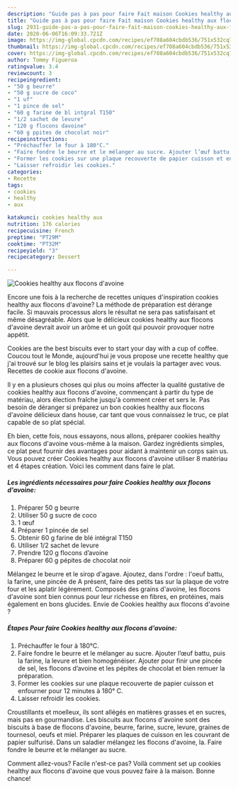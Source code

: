 ```yaml
---
description: "Guide pas à pas pour faire Fait maison Cookies healthy aux flocons d&amp;#39;avoine"
title: "Guide pas à pas pour faire Fait maison Cookies healthy aux flocons d&amp;#39;avoine"
slug: 2931-guide-pas-a-pas-pour-faire-fait-maison-cookies-healthy-aux-flocons-d-and-39-avoine
date: 2020-06-06T16:09:33.721Z
image: https://img-global.cpcdn.com/recipes/ef708a604cbdb536/751x532cq70/cookies-healthy-aux-flocons-davoine-photo-principale-de-la-recette.jpg
thumbnail: https://img-global.cpcdn.com/recipes/ef708a604cbdb536/751x532cq70/cookies-healthy-aux-flocons-davoine-photo-principale-de-la-recette.jpg
cover: https://img-global.cpcdn.com/recipes/ef708a604cbdb536/751x532cq70/cookies-healthy-aux-flocons-davoine-photo-principale-de-la-recette.jpg
author: Tommy Figueroa
ratingvalue: 3.4
reviewcount: 3
recipeingredient:
- "50 g beurre"
- "50 g sucre de coco"
- "1 uf"
- "1 pince de sel"
- "60 g farine de bl intgral T150"
- "1/2 sachet de levure"
- "120 g flocons davoine"
- "60 g ppites de chocolat noir"
recipeinstructions:
- "Préchauffer le four à 180°C."
- "Faire fondre le beurre et le mélanger au sucre. Ajouter l’œuf battu, puis la farine, la levure et bien homogénéiser. Ajouter pour finir une pincée de sel, les flocons d’avoine et les pépites de chocolat et bien remuer la préparation."
- "Former les cookies sur une plaque recouverte de papier cuisson et enfourner pour 12 minutes à 180° C."
- "Laisser refroidir les cookies."
categories:
- Recette
tags:
- cookies
- healthy
- aux

katakunci: cookies healthy aux 
nutrition: 176 calories
recipecuisine: French
preptime: "PT29M"
cooktime: "PT32M"
recipeyield: "3"
recipecategory: Dessert

---
```



![Cookies healthy aux flocons d&#39;avoine](https://img-global.cpcdn.com/recipes/ef708a604cbdb536/751x532cq70/cookies-healthy-aux-flocons-davoine-photo-principale-de-la-recette.jpg)

Encore une fois à la recherche de recettes uniques d'inspiration cookies healthy aux flocons d&#39;avoine? La méthode de préparation est dérange facile. Si mauvais processus alors le résultat ne sera pas satisfaisant et même désagréable. Alors que le délicieux cookies healthy aux flocons d&#39;avoine devrait avoir un arôme et un goût qui pouvoir provoquer notre appétit.

Cookies are the best biscuits ever to start your day with a cup of coffee. Coucou tout le Monde, aujourd&#39;hui je vous propose une recette healthy que j&#39;ai trouvé sur le blog les plaisirs sains et je voulais la partager avec vous. Recettes de cookie aux flocons d&#39;avoine.

Il y en a plusieurs choses qui plus ou moins affecter la qualité gustative de cookies healthy aux flocons d&#39;avoine, commençant à partir du type de matériau, alors élection fraîche jusqu'à comment créer et sers le. Pas besoin de déranger si préparez un bon cookies healthy aux flocons d&#39;avoine délicieux dans house, car tant que vous connaissez le truc, ce plat capable de so plat spécial.


Eh bien, cette fois, nous essayons, nous allons, préparer cookies healthy aux flocons d&#39;avoine vous-même à la maison. Gardez ingrédients simples, ce plat peut fournir des avantages pour aidant à maintenir un corps sain us. Vous pouvez créer Cookies healthy aux flocons d&#39;avoine utiliser 8 matériau et 4 étapes création. Voici les comment dans faire le plat.

<!--inarticleads1-->

##### Les ingrédients nécessaires pour faire Cookies healthy aux flocons d&#39;avoine:

1. Préparer 50 g beurre
1. Utiliser 50 g sucre de coco
1.  1 œuf
1. Préparer 1 pincée de sel
1. Obtenir 60 g farine de blé intégral T150
1. Utiliser 1/2 sachet de levure
1. Prendre 120 g flocons d’avoine
1. Préparer 60 g pépites de chocolat noir


Mélangez le beurre et le sirop d&#39;agave. Ajoutez, dans l&#39;ordre : l&#39;oeuf battu, la farine, une pincée de A présent, faire des petits tas sur la plaque de votre four et les aplatir légèrement. Composés des grains d&#39;avoine, les flocons d&#39;avoine sont bien connus pour leur richesse en fibres, en protéines, mais également en bons glucides. Envie de Cookies healthy aux flocons d&#39;avoine ? 

<!--inarticleads2-->

##### Étapes Pour faire Cookies healthy aux flocons d&#39;avoine:

1. Préchauffer le four à 180°C.
1. Faire fondre le beurre et le mélanger au sucre. Ajouter l’œuf battu, puis la farine, la levure et bien homogénéiser. Ajouter pour finir une pincée de sel, les flocons d’avoine et les pépites de chocolat et bien remuer la préparation.
1. Former les cookies sur une plaque recouverte de papier cuisson et enfourner pour 12 minutes à 180° C.
1. Laisser refroidir les cookies.


Croustillants et moelleux, ils sont allégés en matières grasses et en sucres, mais pas en gourmandise. Les biscuits aux flocons d&#39;avoine sont des biscuits à base de flocons d&#39;avoine, beurre, farine, sucre, levure, graines de tournesol, oeufs et miel. Préparer les plaques de cuisson en les couvrant de papier sulfurisé. Dans un saladier mélangez les flocons d&#39;avoine, la. Faire fondre le beurre et le mélanger au sucre. 


Comment allez-vous? Facile n'est-ce pas? Voilà comment set up cookies healthy aux flocons d&#39;avoine que vous pouvez faire à la maison. Bonne chance!
